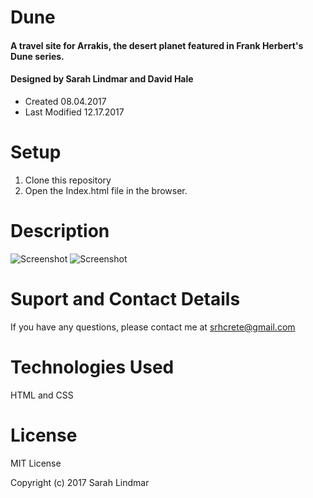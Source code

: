 # Dune
#### A travel site for Arrakis, the desert planet featured in Frank Herbert's Dune series. 
#### Designed by Sarah Lindmar and David Hale
* Created 08.04.2017
* Last Modified 12.17.2017

# Setup
1. Clone this repository
2. Open the Index.html file in the browser. 

# Description
![Screenshot]()
![Screenshot]()

# Suport and Contact Details
If you have any questions, please contact me at srhcrete@gmail.com 

# Technologies Used
HTML and CSS

# License
MIT License

Copyright (c) 2017 Sarah Lindmar
